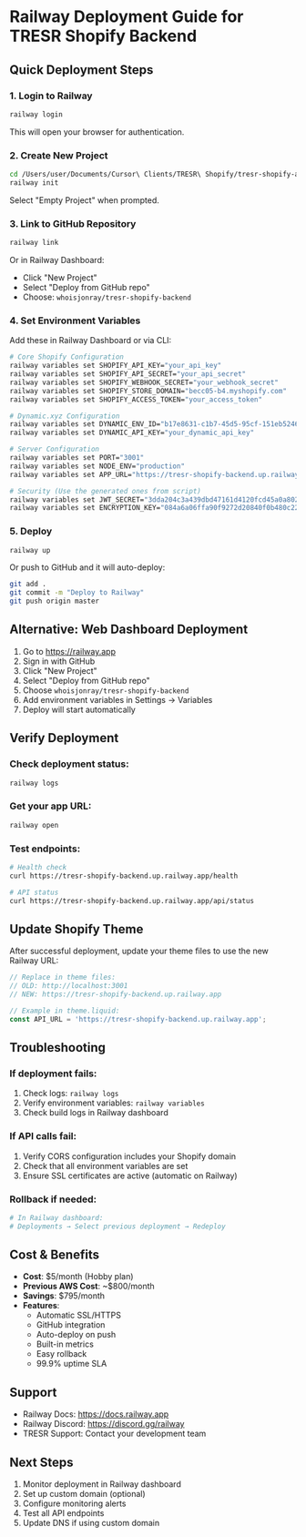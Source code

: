 # Railway Deployment Guide for TRESR Shopify Backend

## Quick Deployment Steps

### 1. Login to Railway
```bash
railway login
```
This will open your browser for authentication.

### 2. Create New Project
```bash
cd /Users/user/Documents/Cursor\ Clients/TRESR\ Shopify/tresr-shopify-app
railway init
```
Select "Empty Project" when prompted.

### 3. Link to GitHub Repository
```bash
railway link
```
Or in Railway Dashboard:
- Click "New Project"
- Select "Deploy from GitHub repo"
- Choose: `whoisjonray/tresr-shopify-backend`

### 4. Set Environment Variables

Add these in Railway Dashboard or via CLI:

```bash
# Core Shopify Configuration
railway variables set SHOPIFY_API_KEY="your_api_key"
railway variables set SHOPIFY_API_SECRET="your_api_secret"
railway variables set SHOPIFY_WEBHOOK_SECRET="your_webhook_secret"
railway variables set SHOPIFY_STORE_DOMAIN="becc05-b4.myshopify.com"
railway variables set SHOPIFY_ACCESS_TOKEN="your_access_token"

# Dynamic.xyz Configuration
railway variables set DYNAMIC_ENV_ID="b17e8631-c1b7-45d5-95cf-151eb5246423"
railway variables set DYNAMIC_API_KEY="your_dynamic_api_key"

# Server Configuration
railway variables set PORT="3001"
railway variables set NODE_ENV="production"
railway variables set APP_URL="https://tresr-shopify-backend.up.railway.app"

# Security (Use the generated ones from script)
railway variables set JWT_SECRET="3dda204c3a439dbd47161d4120fcd45a0a802fe0c93f797a316a6af0edacb2cc"
railway variables set ENCRYPTION_KEY="084a6a06ffa90f9272d20840f0b480c225813895d7c96e0b481d4b9916b251ba"
```

### 5. Deploy
```bash
railway up
```

Or push to GitHub and it will auto-deploy:
```bash
git add .
git commit -m "Deploy to Railway"
git push origin master
```

## Alternative: Web Dashboard Deployment

1. Go to https://railway.app
2. Sign in with GitHub
3. Click "New Project"
4. Select "Deploy from GitHub repo"
5. Choose `whoisjonray/tresr-shopify-backend`
6. Add environment variables in Settings → Variables
7. Deploy will start automatically

## Verify Deployment

### Check deployment status:
```bash
railway logs
```

### Get your app URL:
```bash
railway open
```

### Test endpoints:
```bash
# Health check
curl https://tresr-shopify-backend.up.railway.app/health

# API status
curl https://tresr-shopify-backend.up.railway.app/api/status
```

## Update Shopify Theme

After successful deployment, update your theme files to use the new Railway URL:

```javascript
// Replace in theme files:
// OLD: http://localhost:3001
// NEW: https://tresr-shopify-backend.up.railway.app

// Example in theme.liquid:
const API_URL = 'https://tresr-shopify-backend.up.railway.app';
```

## Troubleshooting

### If deployment fails:
1. Check logs: `railway logs`
2. Verify environment variables: `railway variables`
3. Check build logs in Railway dashboard

### If API calls fail:
1. Verify CORS configuration includes your Shopify domain
2. Check that all environment variables are set
3. Ensure SSL certificates are active (automatic on Railway)

### Rollback if needed:
```bash
# In Railway dashboard:
# Deployments → Select previous deployment → Redeploy
```

## Cost & Benefits

- **Cost**: $5/month (Hobby plan)
- **Previous AWS Cost**: ~$800/month
- **Savings**: $795/month
- **Features**:
  - Automatic SSL/HTTPS
  - GitHub integration
  - Auto-deploy on push
  - Built-in metrics
  - Easy rollback
  - 99.9% uptime SLA

## Support

- Railway Docs: https://docs.railway.app
- Railway Discord: https://discord.gg/railway
- TRESR Support: Contact your development team

## Next Steps

1. Monitor deployment in Railway dashboard
2. Set up custom domain (optional)
3. Configure monitoring alerts
4. Test all API endpoints
5. Update DNS if using custom domain